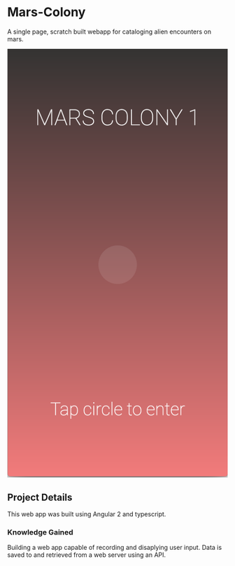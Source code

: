# Mars-Colony
A single page, scratch built webapp for cataloging alien encounters on mars.

![Mars App Screenshot](https://github.com/MisterPeddler/mars-colony/blob/master/src/assets/screenshot.png)

## Project Details
This web app was built using Angular 2 and typescript.

### Knowledge Gained

Building a web app capable of recording and disaplying user input. Data is saved to and retrieved from a web server using an API.
